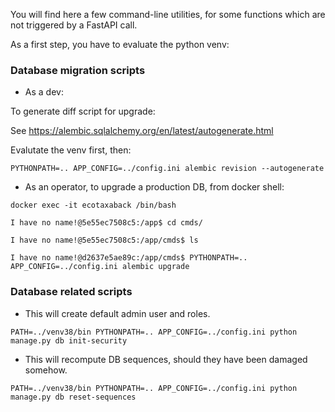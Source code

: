 You will find here a few command-line utilities, for some functions which are not triggered by a FastAPI call.

As a first step, you have to evaluate the python venv:


### Database migration scripts

* As a dev:

To generate diff script for upgrade:

See https://alembic.sqlalchemy.org/en/latest/autogenerate.html

Evalutate the venv first, then:

`PYTHONPATH=.. APP_CONFIG=../config.ini alembic revision --autogenerate
`
* As an operator, to upgrade a production DB, from docker shell:

```
docker exec -it ecotaxaback /bin/bash

I have no name!@5e55ec7508c5:/app$ cd cmds/

I have no name!@5e55ec7508c5:/app/cmds$ ls

I have no name!@d2637e5ae89c:/app/cmds$ PYTHONPATH=.. APP_CONFIG=../config.ini alembic upgrade
```

### Database related scripts

* This will create default admin user and roles.

`PATH=../venv38/bin PYTHONPATH=.. APP_CONFIG=../config.ini python manage.py db init-security
`

* This will recompute DB sequences, should they have been damaged somehow.

`PATH=../venv38/bin PYTHONPATH=.. APP_CONFIG=../config.ini python manage.py db reset-sequences
`
